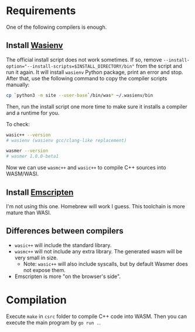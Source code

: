 Requirements
============

One of the following compilers is enough.

Install [Wasienv](https://github.com/wasienv/wasienv)
-------------

The official install script does not work sometimes.
If so, remove `--install-option="--install-scripts=$INSTALL_DIRECTORY/bin"` from the script and run it again.
It will install `wasienv` Python package, print an error and stop.
After that, use the following command to copy the compiler scripts manually:

```bash
cp `python3 -m site --user-base`/bin/was* ~/.wasienv/bin
```

Then, run the install script one more time to make sure it installs a compiler and a runtime for you.

To check:
```bash
wasic++ --version
# wasienv (wasienv gcc/clang-like replacement)

wasmer --version
# wasmer 1.0.0-beta1
```

Now we can use `wasmc++` and `wasic++` to compile C++ sources into WASM/WASI.

Install [Emscripten](https://emscripten.org/docs/getting_started/downloads.html)
-------------

I'm not using this one. Homebrew will work I guess.
This toolchain is more mature than WASI.

Differences between compilers
-----------------------------

- `wasic++` will include the standard library.
- `wasmc++` will not include any extra library. The generated wasm will be very small in size.
  - Note: `wasic++` will also include syscalls, but by default Wasmer does not expose them.
- Emscripten is more "on the browser's side".

Compilation
===========

Execute `make` in `csrc` folder to compile C++ code into WASM.
Then you can execute the main program by `go run .`.
